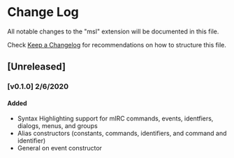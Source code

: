 # Change Log

All notable changes to the "msl" extension will be documented in this file.

Check [Keep a Changelog](http://keepachangelog.com/) for recommendations on how to structure this file.

## [Unreleased]

### [v0.1.0] 2/6/2020

#### Added

- Syntax Highlighting support for mIRC commands, events, identfiers, dialogs, menus, and groups
- Alias constructors (constants, commands, identifiers, and command and identifier)
- General on event constructor
